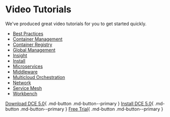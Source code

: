 # Video Tutorials

We've produced great video tutorials for you to get started quickly.

- [Best Practices](use-cases.md)
- [Container Management](kpanda.md)
- [Container Registry](kangaroo.md)
- [Global Management](ghippo.md)
- [Insight](insight.md)
- [Install](install.md)
- [Microservices](skoala.md)
- [Middleware](mcamel.md)
- [Multicloud Orchestration](kairship.md)
- [Network](network.md)
- [Service Mesh](mspider.md)
- [Workbench](amamba.md)

[Download DCE 5.0](../download/dce5.md){ .md-button .md-button--primary }
[Install DCE 5.0](../install/intro.md){ .md-button .md-button--primary }
[Free Trial](../dce/license0.md){ .md-button .md-button--primary }
